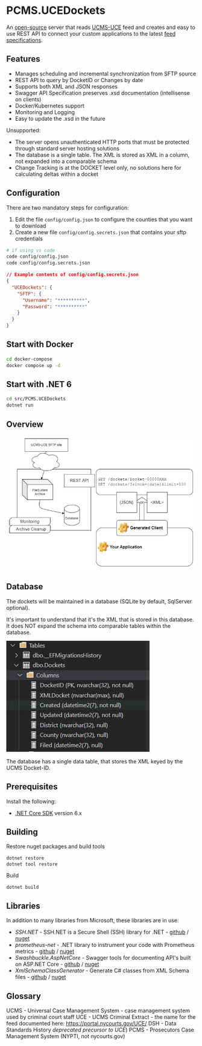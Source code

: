 PCMS.UCEDockets
===============

An [open-source](https://github.com/NYPTI/PCMS.UCEDockets) server that reads [UCMS-UCE](https://portal.nycourts.gov/UCE/) feed and creates and easy to use REST API to connect your custom applications to the latest [feed specifications](https://portal.nycourts.gov/UCE/).

Features
--------

* Manages scheduling and incremental synchronization from SFTP source
* REST API to query by DocketID or Changes by date
* Supports both XML and JSON responses
* Swagger API Specification preserves .xsd documentation (intellisense on clients)
* Docker/Kubernetes support
* Monitoring and Logging
* Easy to update the .xsd in the future

Unsupported:

* The server opens unauthenticated HTTP ports that must be 
  protected through standard server hosting solutions
* The database is a single table. The XML is stored as XML in a column,
  not expanded into a comparable schema
* Change Tracking is at the DOCKET level only, no solutions here for calculating deltas
  within a docket

Configuration
-------------
There are two mandatory steps for configuration:

1. Edit the file `config/config.json` to configure the counties that you want to download
2. Create a new file `config/config.secrets.json` that contains your sftp credentials

```bash
# if using vs code
code config/config.json
code config/config.secrets.json

```

```json
// Example contents of config/config.secrets.json
{
  "UCEDockets": {
    "SFTP": {
      "Username": "**********",
      "Password": "**********"
    }
  }
}
```

Start with Docker
-----------------

```bash
cd docker-compose
docker compose up -d
```

Start with .NET 6
-----------------
```bash
cd src/PCMS.UCEDockets
dotnet run
```



Overview
--------
![Architecture diagram](docs/PCMS.UCEDockets.drawio.png)

Database
--------
The dockets will be maintained in a database (SQLite by default, SqlServer optional).

It's important to understand that it's the XML that is stored in this database. It
does NOT expand the schema into comparable tables within the database.

![Database Table showing columns stored](docs/table.png)

The database has a single data table, that stores the XML keyed by the 
UCMS Docket-ID.

Prerequisites
--------
Install the following:
- [.NET Core SDK](https://dotnet.microsoft.com/download) version 6.x

Building
--------

Restore nuget packages and build tools
```
dotnet restore
dotnet tool restore
```

Build
```
dotnet build
```


Libraries
---------

In addition to many libraries from Microsoft, these libraries are in use:
- *SSH.NET* - SSH.NET is a Secure Shell (SSH) library for .NET - [github](https://github.com/sshnet/SSH.NET) / [nuget](https://www.nuget.org/packages/SSH.NET/)
- *prometheus-net* - .NET library to instrument your code with Prometheus metrics - [github](https://github.com/prometheus-net/prometheus-net) / [nuget](https://www.nuget.org/packages/prometheus-net/)
- *Swashbuckle.AspNetCore* - Swagger tools for documenting API's built on ASP.NET Core - [github](https://github.com/domaindrivendev/Swashbuckle.AspNetCore) / [nuget](https://www.nuget.org/packages/Swashbuckle.AspNetCore/)
- *XmlSchemaClassGenerator* - Generate C# classes from XML Schema files - [github](XmlSchemaClassGenerator) / [nuget](https://www.nuget.org/packages/dotnet-xscgen/)


Glossary
---------------------
UCMS - Universal Case Management System - case management system used by criminal court staff
UCE - UCMS Criminal Extract - the name for the feed documented here: https://portal.nycourts.gov/UCE/
DSH - Data Standards History *deprecated precursor to UCE*)
PCMS - Prosecutors Case Management System (NYPTI, not nycourts.gov)

